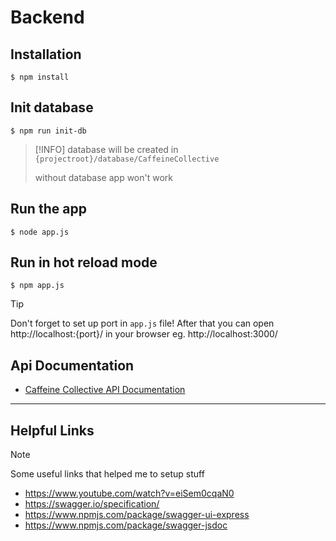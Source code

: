 # Backend

## Installation

```
$ npm install
```

## Init database

```
$ npm run init-db
```

> [!INFO]
> database will be created in `{projectroot}/database/CaffeineCollective`
> 
> without database app won't work

## Run the app

```
$ node app.js
```


## Run in hot reload mode
```
$ npm app.js
```

> [!TIP]
> Don't forget to set up port in `app.js` file!
> After that you can open http://localhost:{port}/ in your browser
> eg. http://localhost:3000/


## Api Documentation
- [Caffeine Collective API Documentation](http://localhost:3000/api-docs/)


---

## Helpful Links

> [!NOTE]
> Some useful links that helped me to setup stuff

- https://www.youtube.com/watch?v=eiSem0cqaN0
- https://swagger.io/specification/
- https://www.npmjs.com/package/swagger-ui-express
- https://www.npmjs.com/package/swagger-jsdoc
